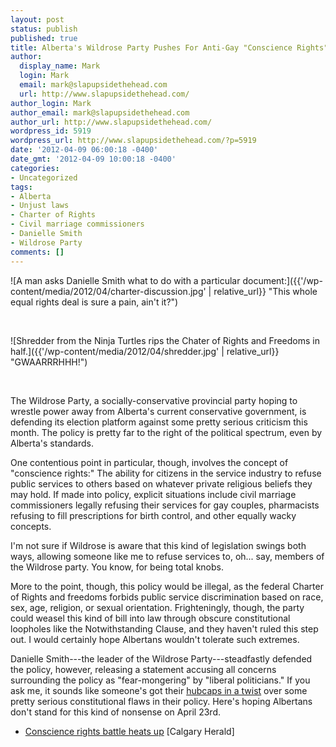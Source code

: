 ```yaml
---
layout: post
status: publish
published: true
title: Alberta's Wildrose Party Pushes For Anti-Gay "Conscience Rights"
author:
  display_name: Mark
  login: Mark
  email: mark@slapupsidethehead.com
  url: http://www.slapupsidethehead.com/
author_login: Mark
author_email: mark@slapupsidethehead.com
author_url: http://www.slapupsidethehead.com/
wordpress_id: 5919
wordpress_url: http://www.slapupsidethehead.com/?p=5919
date: '2012-04-09 06:00:18 -0400'
date_gmt: '2012-04-09 10:00:18 -0400'
categories:
- Uncategorized
tags:
- Alberta
- Unjust laws
- Charter of Rights
- Civil marriage commissioners
- Danielle Smith
- Wildrose Party
comments: []
---
```

![A man asks Danielle Smith what to do with a particular document:]({{'/wp-content/media/2012/04/charter-discussion.jpg' | relative_url}} "This whole equal rights deal is sure a pain, ain't it?")

&nbsp;

![Shredder from the Ninja Turtles rips the Chater of Rights and Freedoms in half.]({{'/wp-content/media/2012/04/shredder.jpg' | relative_url}} "GWAARRRHHH!")

&nbsp;

The Wildrose Party, a socially-conservative provincial party hoping to wrestle power away from Alberta's current conservative government, is defending its election platform against some pretty serious criticism this month. The policy is pretty far to the right of the political spectrum, even by Alberta's standards.

One contentious point in particular, though, involves the concept of "conscience rights:" The ability for citizens in the service industry to refuse public services to others based on whatever private religious beliefs they may hold. If made into policy, explicit situations include civil marriage commissioners legally refusing their services for gay couples, pharmacists refusing to fill prescriptions for birth control, and other equally wacky concepts.

I'm not sure if Wildrose is aware that this kind of legislation swings both ways, allowing someone like me to refuse services to, oh... say, members of the Wildrose party. You know, for being total knobs.

More to the point, though, this policy would be illegal, as the federal Charter of Rights and freedoms forbids public service discrimination based on race, sex, age, religion, or sexual orientation. Frighteningly, though, the party could weasel this kind of bill into law through obscure constitutional loopholes like the Notwithstanding Clause, and they haven't ruled this step out. I would certainly hope Albertans wouldn't tolerate such extremes.

Danielle Smith---the leader of the Wildrose Party---steadfastly defended the policy, however, releasing a statement accusing all concerns surrounding the policy as "fear-mongering" by "liberal politicians." If you ask me, it sounds like someone's got their [hubcaps in a twist](http://www.cbc.ca/news/canada/edmonton/story/2012/03/19/edmonton-wildrose-bus-controversy.html "Campaign off to a good start") over some pretty serious constitutional flaws in their policy. Here's hoping Albertans don't stand for this kind of nonsense on April 23rd.

- [Conscience rights battle heats up](http://www.calgaryherald.com/life/story.html?id=6418288) [Calgary Herald]
